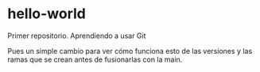 # hello-world
Primer repositorio. Aprendiendo a usar Git

Pues un simple cambio para ver cómo funciona esto de las versiones y las ramas que se crean antes
de fusionarlas con la main.
